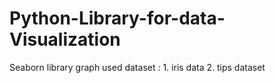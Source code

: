 # Python-Library-for-data-Visualization
Seaborn library graph
used dataset : 1. iris data 2. tips dataset
